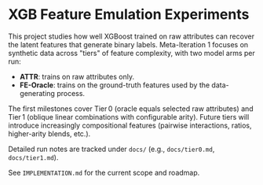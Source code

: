 # XGB Feature Emulation Experiments

This project studies how well XGBoost trained on raw attributes can recover the latent features that generate binary labels. Meta-Iteration 1 focuses on synthetic data across "tiers" of feature complexity, with two model arms per run:

- **ATTR**: trains on raw attributes only.
- **FE-Oracle**: trains on the ground-truth features used by the data-generating process.

The first milestones cover Tier 0 (oracle equals selected raw attributes) and Tier 1 (oblique linear combinations with configurable arity). Future tiers will introduce increasingly compositional features (pairwise interactions, ratios, higher-arity blends, etc.).

Detailed run notes are tracked under `docs/` (e.g., `docs/tier0.md`, `docs/tier1.md`).

See `IMPLEMENTATION.md` for the current scope and roadmap.
